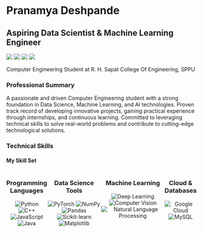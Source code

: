 
# Pranamya Deshpande

## Aspiring Data Scientist & Machine Learning Engineer

<img src="https://img.shields.io/badge/phone-%2B91%2081808%2012144-blue" /> <a href="mailto:pranamyadeshpande14@gmail.com"><img src="https://img.shields.io/badge/email-pranamyadeshpande14%40gmail.com-blue" /></a> <a href="https://www.linkedin.com/in/pranamya-deshpande/"><img src="https://img.shields.io/badge/LinkedIn-0077B5?style=flat&logo=linkedin&logoColor=white" /></a> <a href="https://github.com/pranamya-deshpande"><img src="https://img.shields.io/badge/GitHub-181717?style=flat&logo=github&logoColor=white" /></a>

Computer Engineering Student at R. H. Sapat College Of Engineering, SPPU

### Professional Summary

A passionate and driven Computer Engineering student with a strong foundation in Data Science, Machine Learning, and AI technologies. Proven track record of developing innovative projects, gaining practical experience through internships, and continuous learning. Committed to leveraging technical skills to solve real-world problems and contribute to cutting-edge technological solutions.

### Technical Skills

#### My Skill Set
<div style="display: flex; justify-content: space-around;">
  <!-- Programming Languages Section -->
  <div style="text-align: center;">
    <h3>Programming Languages</h3>
    <img src="https://img.shields.io/badge/Python-3776AB?style=for-the-badge&logo=python&logoColor=white" alt="Python" />
    <img src="https://img.shields.io/badge/C%2B%2B-00599C?style=for-the-badge&logo=c%2B%2B&logoColor=white" alt="C++" />
    <img src="https://img.shields.io/badge/JavaScript-F7DF1E?style=for-the-badge&logo=javascript&logoColor=black" alt="JavaScript" />
    <img src="https://img.shields.io/badge/Java-007396?style=for-the-badge&logo=java&logoColor=white" alt="Java" />
  </div>

  <!-- Data Science Tools Section -->
  <div style="text-align: center;">
    <h3>Data Science Tools</h3>
    <img src="https://img.shields.io/badge/PyTorch-EE4C2C?style=for-the-badge&logo=pytorch&logoColor=white" alt="PyTorch" />
    <img src="https://img.shields.io/badge/NumPy-013243?style=for-the-badge&logo=numpy&logoColor=white" alt="NumPy" />
    <img src="https://img.shields.io/badge/Pandas-150458?style=for-the-badge&logo=pandas&logoColor=white" alt="Pandas" />
    <img src="https://img.shields.io/badge/Scikit--learn-F7931E?style=for-the-badge&logo=scikit-learn&logoColor=black" alt="Scikit-learn" />
    <img src="https://img.shields.io/badge/Matplotlib-007ACC?style=for-the-badge&logo=matplotlib&logoColor=white" alt="Matplotlib" />
  </div>

  <!-- Machine Learning Section -->
  <div style="text-align: center;">
    <h3>Machine Learning</h3>
    <img src="https://img.shields.io/badge/Deep%20Learning-FF6F00?style=for-the-badge&logo=deeplearning&logoColor=white" alt="Deep Learning" />
    <img src="https://img.shields.io/badge/Computer%20Vision-6A5ACD?style=for-the-badge&logo=opencv&logoColor=white" alt="Computer Vision" />
    <img src="https://img.shields.io/badge/NLP-9A9A9A?style=for-the-badge&logo=nlp&logoColor=black" alt="Natural Language Processing" />
  </div>

  <!-- Cloud & Databases Section -->
  <div style="text-align: center;">
    <h3>Cloud & Databases</h3>
    <img src="https://img.shields.io/badge/Google%20Cloud-4285F4?style=for-the-badge&logo=google-cloud&logoColor=white" alt="Google Cloud" />
    <img src="https://img.shields.io/badge/MySQL-4479A1?style=for-the-badge&logo=mysql&logoColor=white" alt="MySQL" />
  </div>
</div>

